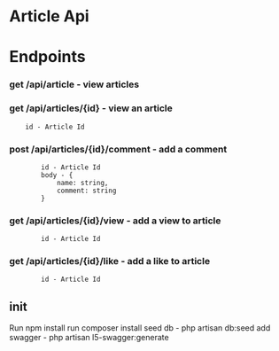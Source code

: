 # Article Api 


# Endpoints

### get /api/article - view articles

###  get /api/articles/{id} - view an article
		id - Article Id
		
### post /api/articles/{id}/comment - add a comment
			id - Article Id
			body - {
				name: string,
				comment: string
			}
			
### get /api/articles/{id}/view - add a view to article
			id - Article Id
			
### get  /api/articles/{id}/like - add a like to article
			id - Article Id

## init
Run npm install
run composer install
seed db - php artisan db:seed
add swagger - php artisan l5-swagger:generate
